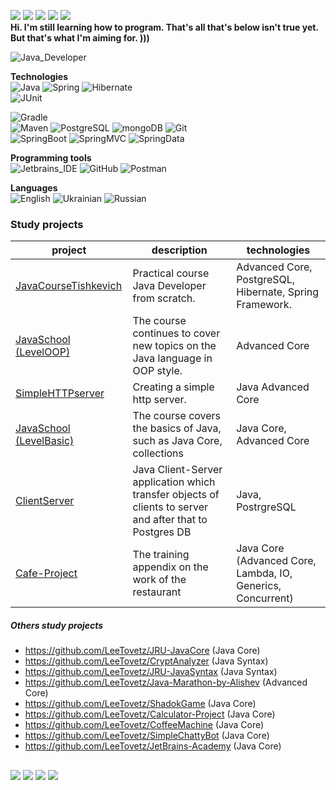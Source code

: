 ![](https://img.shields.io/badge/J:-Java-informational?style=flat&logo=Java&logoColor=white&color=4AB197)
![](https://img.shields.io/badge/SB:-SpringBoot-informational?style=flat&logo=Spring&logoColor=white&color=4AB197)
![](https://img.shields.io/badge/H:-Hibernate-informational?style=flat&logo=Hibernate&logoColor=white&color=4AB197)
![](https://img.shields.io/badge/M:-Maven-informational?style=flat&logo=Maven&logoColor=white&color=4AB197)
![](https://img.shields.io/badge/PSQL:-PostgreSQL-informational?style=flat&logo=PostgreSQL&logoColor=white&color=4AB197) <br>
**Hi. I'm still learning how to program. That's all that's below isn't true yet. <br>
But that's what I'm aiming for. )))** <br>

![Java_Developer](https://img.shields.io/badge/-Java_Developer-2F0601?style=for-the-badge&logo=Java_Developer&logoColor=efd81d)  

**Technologies**<br>
![Java](https://img.shields.io/badge/-Java-545775?style=for-the-badge&logo=Jav1a&logoColor=efd81d) 
![Spring](https://img.shields.io/badge/-Spring-4AB197?style=for-the-badge&logo=Sprin1g&logoColor=efd81d) 
![Hibernate](https://img.shields.io/badge/-Hibernate-545775?style=for-the-badge&logo=Hibernat1e&logoColor=efd81d)  
![JUnit](https://img.shields.io/badge/-JUnit-3b444b?style=for-the-badge&logo=JUni1t&logoColor=efd81d) 
 
![Gradle](https://img.shields.io/badge/-Gradle-3b444b?style=for-the-badge&logo=Gradl1e&logoColor=efd81d)  
![Maven](https://img.shields.io/badge/-Maven-545775?style=for-the-badge&logo=Mav1en&logoColor=efd81d) 
![PostgreSQL](https://img.shields.io/badge/-PostgreSQL-3b444b?style=for-the-badge&logo=Postg1reSQL&logoColor=efd81d)
![mongoDB](https://img.shields.io/badge/-mongoDB-545775?style=for-the-badge&logo=mo1ngoDB&logoColor=efd81d) 
![Git](https://img.shields.io/badge/-Git-3b444b?style=for-the-badge&logo=Gi1t&logoColor=efd81d)  
![SpringBoot](https://img.shields.io/badge/-Spring_Boot-4AB197?style=for-the-badge&logo=Spring1Boot&logoColor=efd81d) 
![SpringMVC](https://img.shields.io/badge/-Spring_MVC-116062?style=for-the-badge&logo=SpringM1VC&logoColor=efd81d) 
![SpringData](https://img.shields.io/badge/-Spring_Data-4AB197?style=for-the-badge&logo=Spring1Data&logoColor=efd81d) 
<br>

**Programming tools** <br>
![Jetbrains_IDE](https://img.shields.io/badge/-Jetbrains_IDE-116062?style=for-the-badge&logo=Jetbrains1IDE&logoColor=efd81d)
![GitHub](https://img.shields.io/badge/-GitHub-3b444b?style=for-the-badge&logo=Git1Hub&logoColor=efd81d)
![Postman](https://img.shields.io/badge/-Postman-116062?style=for-the-badge&logo=Post1man&logoColor=efd81d)

 **Languages** <br>
![English](https://img.shields.io/badge/English-intermediate-blue)
![Ukrainian](https://img.shields.io/badge/Ukrainian-native-blue)
![Russian](https://img.shields.io/badge/Russian-native-blue)


### Study projects

| project                                                           | description                                                             | technologies                                                                                      |
|-------------------------------------------------------------------|-------------------------------------------------------------------------|---------------------------------------------------------------------------------------------------|
| [JavaCourseTishkevich](https://github.com/LeeTovetz/Java-Course-by-L.Tishkevich)            | Practical course Java Developer from scratch.           | Advanced Core, PostgreSQL, Hibernate, Spring Framework.                                    |
| [JavaSchool (LevelOOP)](https://github.com/LeeTovetz/Java-Tasks-OOP)            | The course continues to cover new topics on the Java language in OOP style.           | Advanced Core                                   |
| [SimpleHTTPserver](https://github.com/LeeTovetz/SimpleHTTPserver)                            | Creating a simple http server.            | Java Advanced Core                                   |
| [JavaSchool (LevelBasic)](https://github.com/LeeTovetz/Java-Tasks)                            | The course covers the basics of Java, such as Java Core, collections           | Java Core, Advanced Core                                   |
| [ClientServer](https://github.com/LeeTovetz/ClientServer)                         | Java Client-Server application which transfer objects of clients to server and after that to Postgres DB     | Java, PostrgreSQL                                   |
| [Cafe-Project](https://github.com/LeeTovetz/Cafe-Project)                         | The training appendix on the work of the restaurant     | Java Core (Advanced Core, Lambda, IO, Generics, Concurrent)                                   |


##### Others study projects

- https://github.com/LeeTovetz/JRU-JavaCore (Java Core)
- https://github.com/LeeTovetz/CryptAnalyzer (Java Syntax)
- https://github.com/LeeTovetz/JRU-JavaSyntax (Java Syntax)
- https://github.com/LeeTovetz/Java-Marathon-by-Alishev   (Advanced Core)
- https://github.com/LeeTovetz/ShadokGame                 (Java Core)
- https://github.com/LeeTovetz/Calculator-Project         (Java Core)
- https://github.com/LeeTovetz/CoffeeMachine              (Java Core)
- https://github.com/LeeTovetz/SimpleChattyBot            (Java Core)
- https://github.com/LeeTovetz/JetBrains-Academy          (Java Core)

## 
![](https://img.shields.io/badge/:-Thymeleaf-informational?style=flat&logo=Thymeleaf&logoColor=white&color=4AB197)
![](https://img.shields.io/badge/L:-Lombok-informational?style=flat&logo=Lombok&logoColor=white&color=4AB197)
![](https://img.shields.io/badge/Test-JUnit-informational?style=flat&logo=jUnit&logoColor=white&color=4AB197)
![](https://img.shields.io/badge/Log-Log4j2-informational?style=flat&logo=Log4j2&logoColor=white&color=4AB197)





